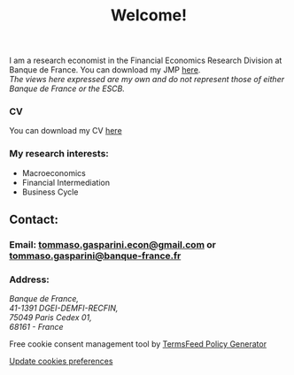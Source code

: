 ﻿---
permalink: /
title: "Welcome!"
excerpt: "About me"
author_profile: true
redirect_from: 
  - /about/
  - /about.html
---
I am a research economist in the Financial Economics Research Division at Banque de France. You can download my JMP [here](https://github.com/tommaso-gasparini-econ/tommaso-gasparini-econ.github.io/raw/master/files/JMP.pdf).
<br />
_The views here expressed are my own and do not represent those of either Banque de France or the ESCB._

### CV
You can download my CV [here](https://github.com/tommaso-gasparini-econ/tommaso-gasparini-econ.github.io/raw/master/files/CV.pdf)

### My research interests:
* Macroeconomics
* Financial Intermediation
* Business Cycle



## Contact:
### Email: [tommaso.gasparini.econ@gmail.com](mailto:tommaso.gasparini.econ@gmail.com "Email") or [tommaso.gasparini@banque-france.fr](mailto:tommaso.gasparini@banque-france.fr "Email")
### Address:
<address>
  Banque de France,<br /> 41-1391 DGEI-DEMFI-RECFIN,<br /> 75049 Paris Cedex 01, <br /> 68161 - France
</address>

<!-- Cookie Consent by TermsFeed https://www.TermsFeed.com -->
<script type="text/javascript" src="https://www.termsfeed.com/public/cookie-consent/4.0.0/cookie-consent.js" charset="UTF-8"></script>
<script type="text/javascript" charset="UTF-8">
document.addEventListener('DOMContentLoaded', function () {
cookieconsent.run({"notice_banner_type":"simple","consent_type":"express","palette":"dark","language":"en","page_load_consent_levels":["strictly-necessary"],"notice_banner_reject_button_hide":false,"preferences_center_close_button_hide":false,"page_refresh_confirmation_buttons":false,"website_name":""});
});
</script>

<noscript>Free cookie consent management tool by <a href="https://www.termsfeed.com/" rel="nofollow noopener">TermsFeed Policy Generator</a></noscript>
<!-- End Cookie Consent by TermsFeed https://www.TermsFeed.com -->





<!-- Below is the link that users can use to open Preferences Center to change their preferences. Do not modify the ID parameter. Place it where appropriate, style it as needed. -->

<a href="#" id="open_preferences_center">Update cookies preferences</a>

